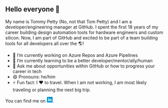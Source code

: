 ## Hello everyone 👋

My name is Tommy Petty (No, not that Tom Petty) and I am a developer/engineering manager at GitHub. I spent the first 18 years of my career building design automation tools for hardware engineers and custom silicon. Now, I am part of GitHub and excited to be part of a team building tools for all developers all over the 🌎!

- 🔭 I’m currently working on Azure Repos and Azure Pipelines
- 🌱 I’m currently learning to be a better developer/mentor/ally/human
- 💬 Ask me about opportunities within GitHub or how to progress your career in tech
- 😄 Pronouns: he/him
- ⚡ Fun fact: I ❤️ to travel. When I am not working, I am most likely traveling or planning the next big trip. 

<!-- Actual text -->

You can find me on [![LinkedIn][1.2]][1].

<!-- Icons -->

[1.2]: icons/linkedin.png

<!-- Links to your social media accounts -->

[1]: https://www.linkedin.com/in/tommypetty/

